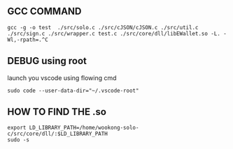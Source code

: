 ## GCC COMMAND
```
gcc -g -o test  ./src/solo.c ./src/cJSON/cJSON.c ./src/util.c ./src/sign.c ./src/wrapper.c test.c ./src/core/dll/libEWallet.so -L. -Wl,-rpath=.^C
```
## DEBUG using root
launch you vscode using flowing cmd
```
sudo code --user-data-dir="~/.vscode-root"
```
## HOW TO FIND THE .so
```
export LD_LIBRARY_PATH=/home/wookong-solo-c/src/core/dll/:$LD_LIBRARY_PATH
sudo -s
```